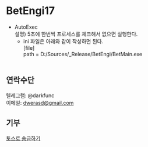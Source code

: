 # BetEngi17

 - AutoExec</br>
    설명) 5초에 한번씩 프로세스를 체크해서 없으면 실행한다.</br>
    - ini 파일은 아래와 같이 작성하면 된다.</br>
    [file]</br>
    path = D:/Sources/_Release/BetEngi/BetMain.exe</br>
    </br>

## 연락수단
텔레그램: @darkfunc</br>
이메일: dwerasd@gmail.com
</br>
## 기부
<a href="https://toss.me/도담김필동" rel="nofollow">토스로 송금하기</a></p>
</br>
